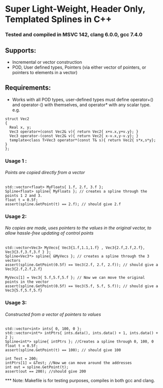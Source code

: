 # Super Light-Weight, Header Only, Templated Splines in C++

### Tested and compiled in MSVC 142, clang 6.0.0, gcc 7.4.0

## Supports: 
* Incremental or vector construction
* POD, User defined types, Pointers (via either vector of pointers, or pointers to elements in a vector)
	

## Requirements: 
* Works with all POD types, user-defined types must define operator+() and operator-() with themselves, and operator* with any scalar type. e.g.
```	  
struct Vec2
{
  Real x, y;
  Vec3 operator+(const Vec2& v){ return Vec2{ x+v.x,y+v.y}; }
  Vec3 operator-(const Vec2& v){ return Vec2{ x-v.x,y-v.y}; }
  template<class T>Vec3 operator*(const T& s){ return Vec2{ s*x,s*y}; }
};
```

### Usage 1 : 
###### Points are copied directly from a vector 
 ```
 std::vector<float> MyFloats{ 1.f, 2.f, 3.f };
 Spline<float> spline{ MyFloats }; // creates a spline through the points 1 2 and 3.
 float t = 0.5f;
 assert(spline.GetPoint(t) == 2.f); // should give 2.f
 ```
### Usage 2:
###### No copies are made, uses pointers to the values in the original vector, to allow hassle-free updating of control points 
 ```
 std::vector<Vec3> MyVecs{ Vec3{1.f,1.1,1.f} , Vec3{2.f,2.f,2.f}, Vec3{3.f,3.f,3.f } };
 Spline<Vec3*> spline{ &MyVecs }; // creates a spline through the 3 vectors
 assert(spline.GetPoint(0.5f) == Vec3(2.f, 2.f, 2.f)); // should give a Vec3{2.f,2.f,2.f}
 
 MyVecs[1] = Vec3{ 5.f,5.f,5.f }; // Now we can move the original points in the vector
 assert(spline.GetPoint(0.5f) == Vec3(5.f, 5.f, 5.f)); // should give a Vec3{5.f,5.f,5.f}
``` 
### Usage 3: 
###### Constructed from a vector of pointers to values 
 ```
 std::vector<int> ints{ 0, 100, 0 };
 std::vector<int*> intPtrs{ ints.data(), ints.data() + 1, ints.data() + 2 };
 Spline<int*> spline{ intPtrs }; //Creates a spline through 0, 100, 0
 float t = 0.5f;
 assert(spline.GetPoint(t) == 100); // should give 100
 
 int Test = 200;
 intPtrs[1] = &Test; //Now we can move around the addresses
 int out = spline.GetPoint(t);
 assert(out == 200); //should give 200  
 ```
 
 
*** Note: Makefile is for testing purposes, compiles in both gcc and clang.
